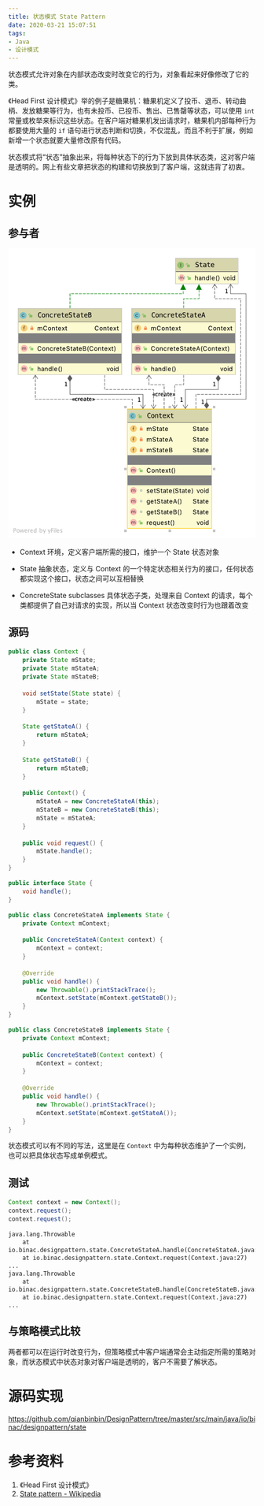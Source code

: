 ```yaml
---
title: 状态模式 State Pattern
date: 2020-03-21 15:07:51
tags:
- Java
- 设计模式
---
```


状态模式允许对象在内部状态改变时改变它的行为，对象看起来好像修改了它的类。

《Head First 设计模式》举的例子是糖果机：糖果机定义了投币、退币、转动曲柄、发放糖果等行为，也有未投币、已投币、售出、已售罄等状态，可以使用 `int` 常量或枚举来标识这些状态。在客户端对糖果机发出请求时，糖果机内部每种行为都要使用大量的 `if` 语句进行状态判断和切换，不仅混乱，而且不利于扩展，例如新增一个状态就要大量修改原有代码。

状态模式将“状态”抽象出来，将每种状态下的行为下放到具体状态类，这对客户端是透明的。网上有些文章把状态的构建和切换放到了客户端，这就违背了初衷。

# 实例

## 参与者

![](/images/state-pattern/state-pattern.png)

- Context
  环境，定义客户端所需的接口，维护一个 State 状态对象

- State
  抽象状态，定义与 Context 的一个特定状态相关行为的接口，任何状态都实现这个接口，状态之间可以互相替换

- ConcreteState subclasses
  具体状态子类，处理来自 Context 的请求，每个类都提供了自己对请求的实现，所以当 Context 状态改变时行为也跟着改变

## 源码

```java
public class Context {
    private State mState;
    private State mStateA;
    private State mStateB;

    void setState(State state) {
        mState = state;
    }

    State getStateA() {
        return mStateA;
    }

    State getStateB() {
        return mStateB;
    }

    public Context() {
        mStateA = new ConcreteStateA(this);
        mStateB = new ConcreteStateB(this);
        mState = mStateA;
    }

    public void request() {
        mState.handle();
    }
}
```

```java
public interface State {
    void handle();
}
```

```java
public class ConcreteStateA implements State {
    private Context mContext;

    public ConcreteStateA(Context context) {
        mContext = context;
    }

    @Override
    public void handle() {
        new Throwable().printStackTrace();
        mContext.setState(mContext.getStateB());
    }
}
```

```java
public class ConcreteStateB implements State {
    private Context mContext;

    public ConcreteStateB(Context context) {
        mContext = context;
    }

    @Override
    public void handle() {
        new Throwable().printStackTrace();
        mContext.setState(mContext.getStateA());
    }
}
```

状态模式可以有不同的写法，这里是在 `Context` 中为每种状态维护了一个实例，也可以把具体状态写成单例模式。

## 测试

```java
Context context = new Context();
context.request();
context.request();
```

```shell
java.lang.Throwable
	at io.binac.designpattern.state.ConcreteStateA.handle(ConcreteStateA.java:12)
	at io.binac.designpattern.state.Context.request(Context.java:27)
...
java.lang.Throwable
	at io.binac.designpattern.state.ConcreteStateB.handle(ConcreteStateB.java:12)
	at io.binac.designpattern.state.Context.request(Context.java:27)
...
```

## 与策略模式比较

两者都可以在运行时改变行为，但策略模式中客户端通常会主动指定所需的策略对象，而状态模式中状态对象对客户端是透明的，客户不需要了解状态。

# 源码实现

<https://github.com/qianbinbin/DesignPattern/tree/master/src/main/java/io/binac/designpattern/state>

# 参考资料

1. 《Head First 设计模式》
2. [State pattern - Wikipedia](https://en.wikipedia.org/wiki/State_pattern)
